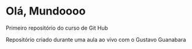 # Olá, Mundoooo
 Primeiro repositório do curso de Git Hub

 Repositório criado durante uma aula ao vivo com o Gustavo Guanabara
